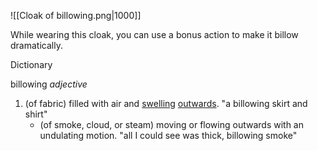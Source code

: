 ![[Cloak of billowing.png|1000]]

While wearing this cloak, you can use a bonus action to make it billow dramatically.



Dictionary

billowing
_adjective_

1. (of fabric) filled with air and [swelling](https://www.google.com/search?sa=X&sca_esv=556609333&bih=931&biw=1920&hl=en&sxsrf=AB5stBhKXVJzMKJVZxMaxUUFKWj4hadtIQ:1691972088974&q=swelling&si=ACFMAn-fuhiZynqzEWN5DhRvBVhtxR_hYVJJvEfoAF7SHedLzsopHdGFBRJiB5nZLexPkZRH6fEHEBtpWOEJoOl2Y80rAvMg9A%3D%3D&expnd=1) [outwards](https://www.google.com/search?sa=X&sca_esv=556609333&bih=931&biw=1920&hl=en&sxsrf=AB5stBhKXVJzMKJVZxMaxUUFKWj4hadtIQ:1691972088974&q=outwards&si=ACFMAn-fuhiZynqzEWN5DhRvBVht9m4duwmUQ-2Qzw9MpIcuTIjk5MyxYhBlAPLGZWZPSC9EnsVdXXQ8vdt-IC5h95g3ZX3G2w%3D%3D&expnd=1).
    "a billowing skirt and shirt"
    - (of smoke, cloud, or steam) moving or flowing outwards with an undulating motion.
        "all I could see was thick, billowing smoke"